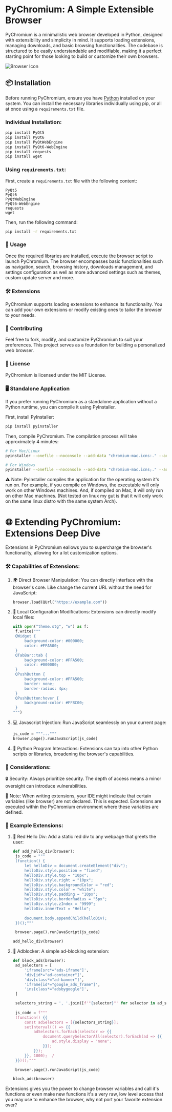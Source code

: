 # PyChromium: A Simple Extensible Browser

PyChromium is a minimalistic web browser developed in Python, designed with extensibility and simplicity in mind. It supports loading extensions, managing downloads, and basic browsing functionalities. The codebase is structured to be easily understandable and modifiable, making it a perfect starting point for those looking to build or customize their own browsers.

![Browser Icon](chromium.ico)

## 📦 Installation

Before running PyChromium, ensure you have [Python](https://www.python.org/downloads/) installed on your system. You can install the necessary libraries individually using pip, or all at once using a `requirements.txt` file.

### Individual Installation:

```bash
pip install PyQt5
pip install PyQt6
pip install PyQtWebEngine
pip install PyQt6-WebEngine
pip install requests
pip install wget
```
### Using `requirements.txt`:

First, create a `requirements.txt` file with the following content:

```plaintext
PyQt5
PyQt6
PyQtWebEngine
PyQt6-WebEngine
requests
wget
```
Then, run the following command:

```bash
pip install -r requirements.txt
```

### 🚀 Usage

Once the required libraries are installed, execute the browser script to launch PyChromium. The browser encompasses basic functionalities such as navigation, search, browsing history, downloads management, and settings configuration as well as more advanced settings such as themes, custom update server and more.

### 🛠️ Extensions

PyChromium supports loading extensions to enhance its functionality. You can add your own extensions or modify existing ones to tailor the browser to your needs.

### 🤝 Contributing

Feel free to fork, modify, and customize PyChromium to suit your preferences. This project serves as a foundation for building a personalized web browser.

### 📄 License

PyChromium is licensed under the MIT License.

### 🖥️ Standalone Application

If you prefer running PyChromium as a standalone application without a Python runtime, you can compile it using PyInstaller.

First, install PyInstaller:
```bash
pip install pyinstaller
```

Then, compile PyChromium. The compilation process will take approximately 4 minutes:
```bash
# For Mac/Linux
pyinstaller --onefile --noconsole --add-data "chromium-mac.icns:." --add-data "chromium-no-bg.icns:." --add-data "chromium-old.ico:." --add-data "chromium.ico:." --add-data "Icons/back.png:Icons" --add-data "Icons/download.png:Icons" --add-data "Icons/extensions.png:Icons" --add-data "Icons/forward.png:Icons" --add-data "Icons/history.png:Icons" --add-data "Icons/home.png:Icons" --add-data "Icons/more.png:Icons" --add-data "Icons/new-tab.png:Icons" --add-data "Icons/refresh.png:Icons" --add-data "Icons/remove-tab.png:Icons" --add-data "Icons/settings.png:Icons" --add-data "Icons/settings-old.png:Icons" --add-data "pdfjs/pdfjs.html:pdfjs" --add-data "pdfjs/pdf.worker.js:pdfjs" --add-data "pdfjs/images:pdfjs/images" --add-data "pdfjs/cmaps:pdfjs/cmaps" --icon=chromium-mac.icns chromium.py

# For Windows
pyinstaller --onefile --noconsole --add-data "chromium-mac.icns;." --add-data "chromium-no-bg.icns;." --add-data "chromium-old.ico;." --add-data "chromium.ico;." --add-data "Icons/back.png;Icons" --add-data "Icons/download.png;Icons" --add-data "Icons/extensions.png;Icons" --add-data "Icons/forward.png;Icons" --add-data "Icons/history.png;Icons" --add-data "Icons/home.png;Icons" --add-data "Icons/more.png;Icons" --add-data "Icons/new-tab.png;Icons" --add-data "Icons/refresh.png;Icons" --add-data "Icons/remove-tab.png;Icons" --add-data "Icons/settings.png;Icons" --add-data "Icons/settings-old.png;Icons" --add-data "pdfjs/pdfjs.html;pdfjs" --add-data "pdfjs/pdf.worker.js;pdfjs" --add-data "pdfjs/images;pdfjs\images" --add-data "pdfjs/cmaps;pdfjs\cmaps"  --icon=chromium.ico chromium.py
```

⚠️ Note: PyInstaller compiles the application for the operating system it's run on. For example, if you compile on Windows, the executable will only work on other Windows machines. And, if compiled on Mac, it will only run on other Mac machines. (Not tested on linux my gut is that it will only work on the same linux distro with the same system Arch).

# 🌐 Extending PyChromium: Extensions Deep Dive

Extensions in PyChromium eallows you to supercharge the browser's functionality, allowing for a lot customization options.

### 🛠️ Capabilities of Extensions:

1. 🌍 Direct Browser Manipulation: You can directly interface with the browser's core. Like change the current URL without the need for JavaScript:
   ```python
   browser.load(QUrl("https://example.com"))
   ````

2. 🎨 Local Configuration Modifications: Extensions can directly modify local files:
   ```python
   with open("theme.stg", "w") as f:
    f.write("""
    QWidget {
        background-color: #000000;  
        color: #FFA500;  
    }
    QTabBar::tab {
        background-color: #FFA500;  
        color: #000000;  
    }
    QPushButton {
        background-color: #FFA500;  
        border: none;
        border-radius: 4px;
    }
    QPushButton:hover {
        background-color: #FF8C00;  
    }
   """)  
   ```
3. 💻 Javascript Injection: Run JavaScript seamlessly on your current page:
   ```python
   js_code = """..."""
   browser.page().runJavaScript(js_code)
   ```

4. 🐍 Python Program Interactions: Extensions can tap into other Python scripts or libraries, broadening the browser's capabilities.

### 🚧 Considerations:

🔒 Security: Always prioritize security. The depth of access means a minor oversight can introduce vulnerabilities.

📝 Note: When writing extensions, your IDE might indicate that certain variables (like browser) are not declared. This is expected. Extensions are executed within the PyChromium environment where these variables are defined.

### 📖 Example Extensions:

1. 🔴 Red Hello Div: Add a static red div to any webpage that greets the user:
   
   ```python
   def add_hello_div(browser):
    js_code = """
    (function() {
        let helloDiv = document.createElement("div");
        helloDiv.style.position = "fixed";
        helloDiv.style.top = "10px";
        helloDiv.style.right = "10px";
        helloDiv.style.backgroundColor = "red";
        helloDiv.style.color = "white";
        helloDiv.style.padding = "10px";
        helloDiv.style.borderRadius = "5px";
        helloDiv.style.zIndex = "9999";  
        helloDiv.innerText = "Hello";
        
        document.body.appendChild(helloDiv);
    })();"""

    browser.page().runJavaScript(js_code)

   add_hello_div(browser)
   ```

2. 🚫 Adblocker: A simple ad-blocking extension:
   ```python
   def block_ads(browser):
    ad_selectors = [
        'iframe[src*="ads-iframe"]',
        'div[id*="ad-container"]',
        'div[class*="ad-banner"]',
        'iframe[id*="google_ads_frame"]',
        'ins[class*="adsbygoogle"]',
    ]

    selectors_string = ', '.join([f'"{selector}"' for selector in ad_selectors])
    
    js_code = f"""
    (function() {{
        const adSelectors = [{selectors_string}];
        setInterval(() => {{
            adSelectors.forEach(selector => {{
                document.querySelectorAll(selector).forEach(ad => {{
                    ad.style.display = "none";
                }});
            }});
        }}, 1000);  /
    }})();"""

    browser.page().runJavaScript(js_code)

   block_ads(browser)
   ```

Extensions gives you the power to change browser variables and call it's functions or even make new functions it's a very raw, low level access that you may use to enhance the browser, why not port your favorite extension over?
